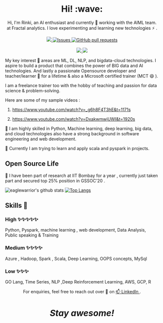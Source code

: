 <h1 align='center'> Hi! :wave:</h1>
<p align='center'>
Hi, I'm Rinki, an AI enthusiast and currently 🔭 working with the AIML team. at Fractal analytics. I love experimenting and learning new technologies ⚡ .

  <p align="center">
    <a href="https://codecov.io/gh/eaglewarrior/github-readme-stats">
      <img src="https://codecov.io/gh/eaglewarrior/github-readme-stats/branch/master/graph/badge.svg" />
    </a>
    <a href="https://github.com/eaglewarrior/github-readme-stats/issues">
      <img alt="Issues" src="https://img.shields.io/github/issues/eaglewarrior/github-readme-stats?color=0088ff" />
    </a>
    <a href="https://github.com/eaglewarrior/github-readme-stats/pulls">
      <img alt="GitHub pull requests" src="https://img.shields.io/github/issues-pr/eaglewarrior/github-readme-stats?color=0088ff" />
    </a>
    <br />
    <br />
    <a href="https://a.paddle.com/v2/click/16413/119403?link=1227">
      <img src="https://img.shields.io/badge/Supported%20by-VSCode%20Power%20User%20%E2%86%92-gray.svg?colorA=655BE1&colorB=4F44D6&style=for-the-badge"/>
    </a>
    <a href="https://a.paddle.com/v2/click/16413/119403?link=2345">
      <img src="https://img.shields.io/badge/Supported%20by-Node%20Cli.com%20%E2%86%92-gray.svg?colorA=61c265&colorB=4CAF50&style=for-the-badge"/>
    </a>
  </p>

My key interest 🌱 areas are ML, DL, NLP, and bigdata-cloud technologies. I aspire to build a product that combines the power of BIG data and AI technologies. And lastly a passionate Opensource developer and teacher/learner 🌱 for a lifetime & also a Microsoft certified trainer (MCT 😄 ).
  
I am a freelance trainer too with the hobby of teaching and passion for data science & problem-solving.

Here are some of my sample videos :
1) https://www.youtube.com/watch?v=_g6h8F4T3hE&t=1171s

2) https://www.youtube.com/watch?v=DxakwmwjUWI&t=1920s

👯 I am highly skilled in Python, Machine learning, deep learning, big data, and cloud technologies also have a strong background in software engineering and web development.

🌱 Currently I am trying to learn and apply scala and pyspark in projects.

## Open Source  Life

🔭 I have been part of research at IIT Bombay for a year , currently just taken part and secured top 25% position in GSSOC'20 .


![eaglewarrior's github stats](https://github-readme-stats.vercel.app/api?username=eaglewarrior&show_icons=true&theme=radical)
[![Top Langs](https://github-readme-stats.vercel.app/api/top-langs/?username=eaglewarrior&layout=compact)](https://github.com/eaglewarrior/github-readme-stats)

## Skills 🔭

### High ✨✨✨✨✨
Python, Pyspark, machine learning , web development, Data Analysis, Public speaking & Training

### Medium ✨✨✨✨
Azure , Hadoop, Spark , Scala, Deep Learning, OOPS concepts, MySql

### Low ✨✨✨

GO Lang, Time Series, NLP ,Deep Reinforcement Learning, AWS, GCP, R

<p align='center'>For enquiries, feel free to reach out over 💬 on <a href="https://www.linkedin.com/in/rinki-nag/"> 📫 LinkedIn </a>.</p>


<h1 align='center'><i>Stay awesome!</i></h1>


<!--
**eaglewarrior/eaglewarrior** is a ✨ _special_ ✨ repository because its `README.md` (this file) appears on your GitHub profile.

Here are some ideas to get you started:

- 🔭 I’m currently working on ...
- 🌱 I’m currently learning ...
- 👯 I’m looking to collaborate on ...
- 🤔 I’m looking for help with ...
- 💬 Ask me about ...
- 📫 How to reach me: ...
- 😄 Pronouns: ...
- ⚡ Fun fact: ...
-->
